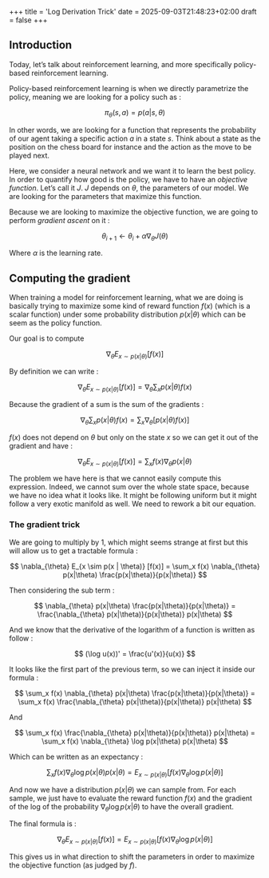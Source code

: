 +++
title = 'Log Derivation Trick'
date = 2025-09-03T21:48:23+02:00
draft = false
+++

## Introduction

Today, let’s talk about reinforcement learning, and more specifically policy-based reinforcement learning.

Policy-based reinforcement learning is when we directly parametrize the policy, meaning we are looking for a policy such as :

$$
\pi_{\theta}(s, a) = p(a | s, \theta)
$$

In other words, we are looking for a function that represents the probability of our agent taking a specific action $a$ in a state $s$. Think about a state as the position on the chess board for instance and the action as the move to be played next.

Here, we consider a neural network and we want it to learn the best policy. In order to quantify how good is the policy, we have to have an *objective function*. Let’s call it $J$. $J$ depends on $\theta$, the parameters of our model. We are looking for the parameters that maximize this function.

Because we are looking to maximize the objective function, we are going to perform *gradient ascent* on it :

$$
\theta_{i + 1} \leftarrow \theta_i + \alpha \nabla_{\theta}J(\theta)
$$

Where $\alpha$ is the learning rate.

## Computing the gradient

When training a model for reinforcement learning, what we are doing is basically trying to maximize some kind of reward function $f(x)$ (which is a scalar function) under some probability distribution $p(x | \theta)$ which can be seem as the policy function.

Our goal is to compute

$$
\nabla_{\theta} E_{x \sim p(x | \theta)} [f(x)]
$$

By definition we can write :

$$
\nabla_{\theta} E_{x \sim p(x | \theta)} [f(x)] = \nabla_{\theta} \sum_x p(x|\theta)f(x)
$$

Because the gradient of a sum is the sum of the gradients :

$$
\nabla_{\theta} \sum_x p(x|\theta)f(x) = \sum_x \nabla_{\theta} [p(x|\theta)f(x)]
$$

$f(x)$ does not depend on $\theta$ but only on the state $x$ so we can get it out of the gradient and have :

$$
\nabla_{\theta} E_{x \sim p(x | \theta)} [f(x)] = \sum_x f(x)\nabla_{\theta} p(x|\theta)
$$

The problem we have here is that we cannot easily compute this expression. Indeed, we cannot sum over the whole state space, because we have no idea what it looks like. It might be following uniform but it might follow a very exotic manifold as well. We need to rework a bit our equation.

### The gradient trick

We are going to multiply by 1, which might seems strange at first but this will allow us to get a tractable formula :

$$
\nabla_{\theta} E_{x \sim p(x | \theta)} [f(x)] = \sum_x f(x) \nabla_{\theta} p(x|\theta) \frac{p(x|\theta)}{p(x|\theta)}
$$

Then considering the sub term :

$$
\nabla_{\theta} p(x|\theta) \frac{p(x|\theta)}{p(x|\theta)} = \frac{\nabla_{\theta} p(x|\theta)}{p(x|\theta)} p(x|\theta)
$$

And we know that the derivative of the logarithm of a function is written as follow :

$$
(\log u(x))' = \frac{u'(x)}{u(x)}
$$

It looks like the first part of the previous term, so we can inject it inside our formula :

$$
\sum_x f(x) \nabla_{\theta} p(x|\theta) \frac{p(x|\theta)}{p(x|\theta)} = \sum_x f(x) \frac{\nabla_{\theta} p(x|\theta)}{p(x|\theta)} p(x|\theta)
$$

And 

$$
\sum_x f(x) \frac{\nabla_{\theta} p(x|\theta)}{p(x|\theta)} p(x|\theta) = \sum_x f(x) \nabla_{\theta} \log p(x|\theta) p(x|\theta)
$$

Which can be written as an expectancy :

$$
\sum_x f(x) \nabla_{\theta} \log p(x|\theta) p(x|\theta) = E_{x \sim p(x | \theta)}[f(x) \nabla_{\theta} \log p(x|\theta)]
$$

And now we have a distribution $p(x | \theta)$ we can sample from. For each sample, we just have to evaluate the reward function $f(x)$ and the gradient of the log of the probability $\nabla_{\theta} \log p(x|\theta)$ to have the overall gradient.

The final formula is :

$$
\nabla_{\theta} E_{x \sim p(x | \theta)} [f(x)] = E_{x \sim p(x | \theta)}[f(x) \nabla_{\theta} \log p(x|\theta)]
$$

This gives us in what direction to shift the parameters in order to maximize the objective function (as judged by $f$).
